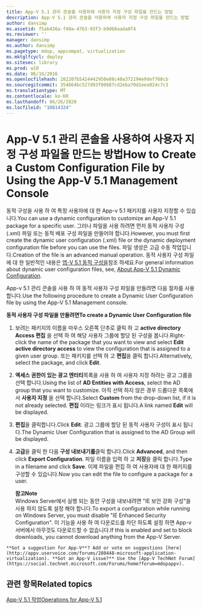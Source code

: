 ```yaml
---
title: App-V 5.1 관리 콘솔을 사용하여 사용자 지정 구성 파일을 만드는 방법
description: App-V 5.1 관리 콘솔을 사용하여 사용자 지정 구성 파일을 만드는 방법
author: dansimp
ms.assetid: f5ab426a-f49a-47b3-93f3-b9d60aada8f4
ms.reviewer: ''
manager: dansimp
ms.author: dansimp
ms.pagetype: mdop, appcompat, virtualization
ms.mktglfcycl: deploy
ms.sitesec: library
ms.prod: w10
ms.date: 06/16/2016
ms.openlocfilehash: 282207b5424442950e88c40a372194e9def768cb
ms.sourcegitcommit: 354664bc527d93f80687cd2eba70d1eea024c7c3
ms.translationtype: MT
ms.contentlocale: ko-KR
ms.lasthandoff: 06/26/2020
ms.locfileid: "10814324"
---
```

# <span data-ttu-id="8606b-103">App-V 5.1 관리 콘솔을 사용하여 사용자 지정 구성 파일을 만드는 방법</span><span class="sxs-lookup"><span data-stu-id="8606b-103">How to Create a Custom Configuration File by Using the App-V 5.1 Management Console</span></span>


<span data-ttu-id="8606b-104">동적 구성을 사용 하 여 특정 사용자에 대 한 App-v 5.1 패키지를 사용자 지정할 수 있습니다.</span><span class="sxs-lookup"><span data-stu-id="8606b-104">You can use a dynamic configuration to customize an App-V 5.1 package for a specific user.</span></span> <span data-ttu-id="8606b-105">그러나 파일을 사용 하려면 먼저 동적 사용자 구성 (.xml) 파일 또는 동적 배포 구성 파일을 만들어야 합니다.</span><span class="sxs-lookup"><span data-stu-id="8606b-105">However, you must first create the dynamic user configuration (.xml) file or the dynamic deployment configuration file before you can use the files.</span></span> <span data-ttu-id="8606b-106">파일 생성은 고급 수동 작업입니다.</span><span class="sxs-lookup"><span data-stu-id="8606b-106">Creation of the file is an advanced manual operation.</span></span> <span data-ttu-id="8606b-107">동적 사용자 구성 파일에 대 한 일반적인 내용은 [앱-V 5.1 동적 구성을](about-app-v-51-dynamic-configuration.md)참조 하세요.</span><span class="sxs-lookup"><span data-stu-id="8606b-107">For general information about dynamic user configuration files, see, [About App-V 5.1 Dynamic Configuration](about-app-v-51-dynamic-configuration.md).</span></span>

<span data-ttu-id="8606b-108">App-v 5.1 관리 콘솔을 사용 하 여 동적 사용자 구성 파일을 만들려면 다음 절차를 사용 합니다.</span><span class="sxs-lookup"><span data-stu-id="8606b-108">Use the following procedure to create a Dynamic User Configuration file by using the App-V 5.1 Management console.</span></span>

**<span data-ttu-id="8606b-109">동적 사용자 구성 파일을 만들려면</span><span class="sxs-lookup"><span data-stu-id="8606b-109">To create a Dynamic User Configuration file</span></span>**

1.  <span data-ttu-id="8606b-110">보려는 패키지의 이름을 마우스 오른쪽 단추로 클릭 하 고 **active directory Access 편집** 을 선택 하 여 해당 사용자 그룹에 할당 된 구성을 봅니다.</span><span class="sxs-lookup"><span data-stu-id="8606b-110">Right-click the name of the package that you want to view and select **Edit active directory access** to view the configuration that is assigned to a given user group.</span></span> <span data-ttu-id="8606b-111">또는 패키지를 선택 하 고 **편집**을 클릭 합니다.</span><span class="sxs-lookup"><span data-stu-id="8606b-111">Alternatively, select the package, and click **Edit**.</span></span>

2.  <span data-ttu-id="8606b-112">**액세스 권한이 있는 광고 엔터티**목록을 사용 하 여 사용자 지정 하려는 광고 그룹을 선택 합니다.</span><span class="sxs-lookup"><span data-stu-id="8606b-112">Using the list of **AD Entities with Access**, select the AD group that you want to customize.</span></span> <span data-ttu-id="8606b-113">아직 선택 하지 않은 경우 드롭다운 목록에서 **사용자 지정** 을 선택 합니다.</span><span class="sxs-lookup"><span data-stu-id="8606b-113">Select **Custom** from the drop-down list, if it is not already selected.</span></span> <span data-ttu-id="8606b-114">**편집** 이라는 링크가 표시 됩니다.</span><span class="sxs-lookup"><span data-stu-id="8606b-114">A link named **Edit** will be displayed.</span></span>

3.  <span data-ttu-id="8606b-115">**편집**을 클릭합니다.</span><span class="sxs-lookup"><span data-stu-id="8606b-115">Click **Edit**.</span></span> <span data-ttu-id="8606b-116">광고 그룹에 할당 된 동적 사용자 구성이 표시 됩니다.</span><span class="sxs-lookup"><span data-stu-id="8606b-116">The Dynamic User Configuration that is assigned to the AD Group will be displayed.</span></span>

4.  <span data-ttu-id="8606b-117">**고급**을 클릭 한 다음 **구성 내보내기를**클릭 합니다.</span><span class="sxs-lookup"><span data-stu-id="8606b-117">Click **Advanced**, and then click **Export Configuration**.</span></span> <span data-ttu-id="8606b-118">파일 이름을 입력 하 고 **저장**을 클릭 합니다.</span><span class="sxs-lookup"><span data-stu-id="8606b-118">Type in a filename and click **Save**.</span></span> <span data-ttu-id="8606b-119">이제 파일을 편집 하 여 사용자에 대 한 패키지를 구성할 수 있습니다.</span><span class="sxs-lookup"><span data-stu-id="8606b-119">Now you can edit the file to configure a package for a user.</span></span>

    **<span data-ttu-id="8606b-120">참고</span><span class="sxs-lookup"><span data-stu-id="8606b-120">Note</span></span>**  
    <span data-ttu-id="8606b-121">Windows Server에서 실행 되는 동안 구성을 내보내려면 "IE 보안 강화 구성"을 사용 하지 않도록 설정 해야 합니다.</span><span class="sxs-lookup"><span data-stu-id="8606b-121">To export a configuration while running on Windows Server, you must disable "IE Enhanced Security Configuration".</span></span> <span data-ttu-id="8606b-122">이 기능을 사용 하 여 다운로드를 차단 하도록 설정 하면 App-v 서버에서 아무것도 다운로드할 수 없습니다.</span><span class="sxs-lookup"><span data-stu-id="8606b-122">If this is enabled and set to block downloads, you cannot download anything from the App-V Server.</span></span>



~~~
**Got a suggestion for App-V**? Add or vote on suggestions [here](http://appv.uservoice.com/forums/280448-microsoft-application-virtualization). **Got an App-V issue?** Use the [App-V TechNet Forum](https://social.technet.microsoft.com/Forums/home?forum=mdopappv).
~~~

## <span data-ttu-id="8606b-123">관련 항목</span><span class="sxs-lookup"><span data-stu-id="8606b-123">Related topics</span></span>


[<span data-ttu-id="8606b-124">App-V 5.1 작업</span><span class="sxs-lookup"><span data-stu-id="8606b-124">Operations for App-V 5.1</span></span>](operations-for-app-v-51.md)









